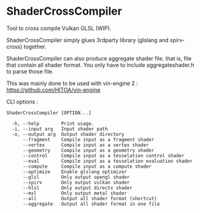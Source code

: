 # ShaderCrossCompiler

Tool to cross compile Vulkan GLSL (WIP).

ShaderCrossCompiler simply glues 3rdparty library (glslang and spirv-cross) together.

ShaderCrossCompiler can also produce aggregate shader file. that is, file that contain all
shader format. You only have to include aggregateshader.h to parse those file.

This was mainly done to be used with vin-engine 2 : https://github.com/HITOA/vin-engine 

CLI options : 

```
ShaderCrossCompiler [OPTION...]

  -h, --help        Print usage.
  -i, --input arg   Input shader path
  -o, --output arg  Output shader directory
      --fragment    Compile input as a fragment shader
      --vertex      Compile input as a vertex shader
      --geometry    Compile input as a geometry shader
      --control     Compile input as a tesselation control shader
      --eval        Compile input as a tesselation evaluation shader
      --compute     Compile input as a compute shader
      --optimize    Enable glslang optimizer
      --glsl        Only output opengl shader
      --spirv       Only output vulkan shader
      --hlsl        Only output directx shader
      --msl         Only output metal shader
      --all         Output all shader format (shortcut)
      --aggregate   Output all shader format in one file
```